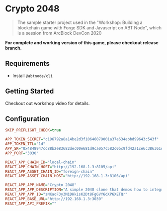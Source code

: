 # Crypto 2048

> The sample starter project used in the "Workshop: Building a blockchain game with Forge SDK and Javascript on ABT Node", which is a session from ArcBlock DevCon 2020

**For complete and working version of this game, please checkout release branch.**

## Requirements

- Install `@abtnode/cli`

## Getting Started

Checkout out workshop video for details.

## Configuration

```ini
SKIP_PREFLIGHT_CHECK=true

APP_TOKEN_SECRET="c196792a8a14be2d3f10646079001a37e634ebbd99643c543f"
APP_TOKEN_TTL="1d"
APP_SK="0x4848947cc88b2e83682dec00e681d9ca057c582c0bc9fd42a1ce6c386361d2bda24f683f458bad332b2c913fd374493b08aca1993f2640cbfccd962951c220c0"
APP_PORT="3030"

REACT_APP_CHAIN_ID="local-chain"
REACT_APP_CHAIN_HOST="http://192.168.1.3:8105/api"
REACT_APP_ASSET_CHAIN_ID="foreign-chain"
REACT_APP_ASSET_CHAIN_HOST="http://192.168.1.3:8106/api"

REACT_APP_APP_NAME="Crypto 2048"
REACT_APP_APP_DESCRIPTION="A simple 2048 clone that demos how to integrate games with ArcBlock technologies"
REACT_APP_APP_ID="zNKaoF3y3MiDHkisK2Dt8FgGVY6dXP6XETQr"
REACT_APP_BASE_URL="http://192.168.1.3:3030"
REACT_APP_API_PREFIX=""
```
